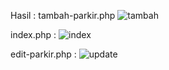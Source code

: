 Hasil :
tambah-parkir.php
![tambah](https://github.com/Hanifaldin/Parkir/assets/145411013/d916c707-5ad4-40aa-ae0a-d40eb9bd0135)


index.php :
![index](https://github.com/Hanifaldin/Parkir/assets/145411013/84d7084f-92fe-4089-a411-a0ef45fcc8f3)


edit-parkir.php :
![update](https://github.com/Hanifaldin/Parkir/assets/145411013/e2a8a7e6-7745-4940-a86d-587cc24c75ae)
